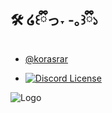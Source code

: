 
## 🛠️ ໒꒰ྀིっ˕ -｡꒱ྀི১

- [@korasrar](https://github.com/korasrar/)

- [![Discord License](https://img.shields.io/badge/Discord%20-%20?style=flat&logoColor=ffb8c6&labelColor=fd6c9e&color=c0c0c0&link=https%3A%2F%2Fdiscord.gg%2FhQTP85QJMR)](https://discord.gg/hQTP85QJMR)




![Logo]([https://images-wixmp-ed30a86b8c4ca887773594c2.wixmp.com/f/2f533818-9a53-49a9-a5a5-3895addbe33d/d4zi8xk-7f78ab75-2545-430d-a90f-ae57d83a4626.png?token=eyJ0eXAiOiJKV1QiLCJhbGciOiJIUzI1NiJ9.eyJzdWIiOiJ1cm46YXBwOjdlMGQxODg5ODIyNjQzNzNhNWYwZDQxNWVhMGQyNmUwIiwiaXNzIjoidXJuOmFwcDo3ZTBkMTg4OTgyMjY0MzczYTVmMGQ0MTVlYTBkMjZlMCIsIm9iaiI6W1t7InBhdGgiOiJcL2ZcLzJmNTMzODE4LTlhNTMtNDlhOS1hNWE1LTM4OTVhZGRiZTMzZFwvZDR6aTh4ay03Zjc4YWI3NS0yNTQ1LTQzMGQtYTkwZi1hZTU3ZDgzYTQ2MjYucG5nIn1dXSwiYXVkIjpbInVybjpzZXJ2aWNlOmZpbGUuZG93bmxvYWQiXX0.kKYmM7CBc5ITr8qwl1-1Lxq7WWDLr4vKJuFZ0jETMgY](https://i.pinimg.com/originals/d1/11/fb/d111fbb1f3bd46fb4efc2c92551cb25a.jpg))

